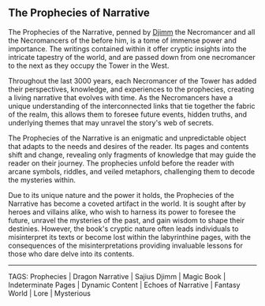 ## The Prophecies of Narrative

The Prophecies of the Narrative, penned by [Djimm](../People/Djimm.md) the Necromancer and all the Necromancers of the  before him, is a tome of immense power and importance. The writings contained within it offer cryptic insights into the intricate tapestry of the world, and are passed down from one necromancer to the next as they occupy the Tower in the West. 

Throughout the last 3000 years, each Necromancer of the Tower has added their perspectives, knowledge, and experiences to the prophecies, creating a living narrative that evolves with time. As the Necromancers have a unique understanding of the interconnected links that tie together the fabric of the realm, this allows them to foresee future events, hidden truths, and underlying themes that may unravel the story's web of secrets.

The Prophecies of the Narrative is an enigmatic and unpredictable object that adapts to the needs and desires of the reader. Its pages and contents shift and change, revealing only fragments of knowledge that may guide the reader on their journey. The prophecies unfold before the reader with arcane symbols, riddles, and veiled metaphors, challenging them to decode the mysteries within.

Due to its unique nature and the power it holds, the Prophecies of the Narrative has become a coveted artifact in the world. It is sought after by heroes and villains alike, who wish to harness its power to foresee the future, unravel the mysteries of the past, and gain wisdom to shape their destinies. However, the book's cryptic nature often leads individuals to misinterpret its texts or become lost within the labyrinthine pages, with the consequences of the misinterpretations providing invaluable lessons for those who dare delve into its contents.

---
TAGS: Prophecies | Dragon Narrative | Sajius Djimm | Magic Book | Indeterminate Pages | Dynamic Content | Echoes of Narrative | Fantasy World | Lore | Mysterious

